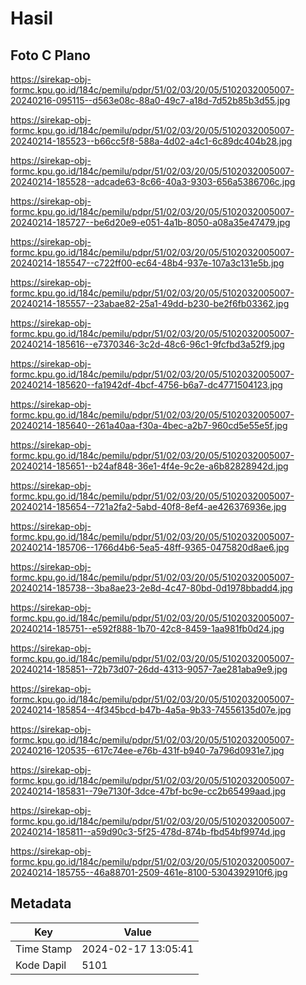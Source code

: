 # Hasil

## Foto C Plano

https://sirekap-obj-formc.kpu.go.id/184c/pemilu/pdpr/51/02/03/20/05/5102032005007-20240216-095115--d563e08c-88a0-49c7-a18d-7d52b85b3d55.jpg

https://sirekap-obj-formc.kpu.go.id/184c/pemilu/pdpr/51/02/03/20/05/5102032005007-20240214-185523--b66cc5f8-588a-4d02-a4c1-6c89dc404b28.jpg

https://sirekap-obj-formc.kpu.go.id/184c/pemilu/pdpr/51/02/03/20/05/5102032005007-20240214-185528--adcade63-8c66-40a3-9303-656a5386706c.jpg

https://sirekap-obj-formc.kpu.go.id/184c/pemilu/pdpr/51/02/03/20/05/5102032005007-20240214-185727--be6d20e9-e051-4a1b-8050-a08a35e47479.jpg

https://sirekap-obj-formc.kpu.go.id/184c/pemilu/pdpr/51/02/03/20/05/5102032005007-20240214-185547--c722ff00-ec64-48b4-937e-107a3c131e5b.jpg

https://sirekap-obj-formc.kpu.go.id/184c/pemilu/pdpr/51/02/03/20/05/5102032005007-20240214-185557--23abae82-25a1-49dd-b230-be2f6fb03362.jpg

https://sirekap-obj-formc.kpu.go.id/184c/pemilu/pdpr/51/02/03/20/05/5102032005007-20240214-185616--e7370346-3c2d-48c6-96c1-9fcfbd3a52f9.jpg

https://sirekap-obj-formc.kpu.go.id/184c/pemilu/pdpr/51/02/03/20/05/5102032005007-20240214-185620--fa1942df-4bcf-4756-b6a7-dc4771504123.jpg

https://sirekap-obj-formc.kpu.go.id/184c/pemilu/pdpr/51/02/03/20/05/5102032005007-20240214-185640--261a40aa-f30a-4bec-a2b7-960cd5e55e5f.jpg

https://sirekap-obj-formc.kpu.go.id/184c/pemilu/pdpr/51/02/03/20/05/5102032005007-20240214-185651--b24af848-36e1-4f4e-9c2e-a6b82828942d.jpg

https://sirekap-obj-formc.kpu.go.id/184c/pemilu/pdpr/51/02/03/20/05/5102032005007-20240214-185654--721a2fa2-5abd-40f8-8ef4-ae426376936e.jpg

https://sirekap-obj-formc.kpu.go.id/184c/pemilu/pdpr/51/02/03/20/05/5102032005007-20240214-185706--1766d4b6-5ea5-48ff-9365-0475820d8ae6.jpg

https://sirekap-obj-formc.kpu.go.id/184c/pemilu/pdpr/51/02/03/20/05/5102032005007-20240214-185738--3ba8ae23-2e8d-4c47-80bd-0d1978bbadd4.jpg

https://sirekap-obj-formc.kpu.go.id/184c/pemilu/pdpr/51/02/03/20/05/5102032005007-20240214-185751--e592f888-1b70-42c8-8459-1aa981fb0d24.jpg

https://sirekap-obj-formc.kpu.go.id/184c/pemilu/pdpr/51/02/03/20/05/5102032005007-20240214-185851--72b73d07-26dd-4313-9057-7ae281aba9e9.jpg

https://sirekap-obj-formc.kpu.go.id/184c/pemilu/pdpr/51/02/03/20/05/5102032005007-20240214-185854--4f345bcd-b47b-4a5a-9b33-74556135d07e.jpg

https://sirekap-obj-formc.kpu.go.id/184c/pemilu/pdpr/51/02/03/20/05/5102032005007-20240216-120535--617c74ee-e76b-431f-b940-7a796d0931e7.jpg

https://sirekap-obj-formc.kpu.go.id/184c/pemilu/pdpr/51/02/03/20/05/5102032005007-20240214-185831--79e7130f-3dce-47bf-bc9e-cc2b65499aad.jpg

https://sirekap-obj-formc.kpu.go.id/184c/pemilu/pdpr/51/02/03/20/05/5102032005007-20240214-185811--a59d90c3-5f25-478d-874b-fbd54bf9974d.jpg

https://sirekap-obj-formc.kpu.go.id/184c/pemilu/pdpr/51/02/03/20/05/5102032005007-20240214-185755--46a88701-2509-461e-8100-5304392910f6.jpg


## Metadata

| Key        | Value               |
| ---------- | ------------------- |
| Time Stamp | 2024-02-17 13:05:41 |
| Kode Dapil | 5101                |



